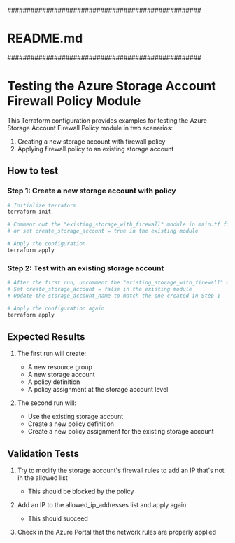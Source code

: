 ##################################################
# README.md
##################################################

# Testing the Azure Storage Account Firewall Policy Module

This Terraform configuration provides examples for testing the Azure Storage Account Firewall Policy module in two scenarios:

1. Creating a new storage account with firewall policy
2. Applying firewall policy to an existing storage account

## How to test

### Step 1: Create a new storage account with policy

```bash
# Initialize terraform
terraform init

# Comment out the "existing_storage_with_firewall" module in main.tf for first run
# or set create_storage_account = true in the existing module

# Apply the configuration
terraform apply
```

### Step 2: Test with an existing storage account

```bash
# After the first run, uncomment the "existing_storage_with_firewall" module
# Set create_storage_account = false in the existing module
# Update the storage_account_name to match the one created in Step 1

# Apply the configuration again
terraform apply
```

## Expected Results

1. The first run will create:
   - A new resource group
   - A new storage account
   - A policy definition
   - A policy assignment at the storage account level

2. The second run will:
   - Use the existing storage account
   - Create a new policy definition
   - Create a new policy assignment for the existing storage account

## Validation Tests

1. Try to modify the storage account's firewall rules to add an IP that's not in the allowed list
   - This should be blocked by the policy

2. Add an IP to the allowed_ip_addresses list and apply again
   - This should succeed

3. Check in the Azure Portal that the network rules are properly applied
